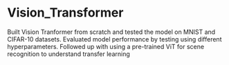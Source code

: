 # Vision_Transformer
Built Vision Tranformer from scratch and tested the model on MNIST and CIFAR-10 datasets. Evaluated model performance by testing using different hyperparameters. Followed up with using a pre-trained ViT for scene recognition to understand transfer learning
